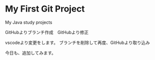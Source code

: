 # My First Git Project
My Java study projects

GitHubよりブランチ作成　GitHubより修正

vscodeより変更をします。
ブランチを削除して再度、GitHubより取り込み

今日も、追加してみます。